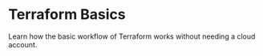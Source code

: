 # Terraform Basics

Learn how the basic workflow of Terraform works without
needing a cloud account.